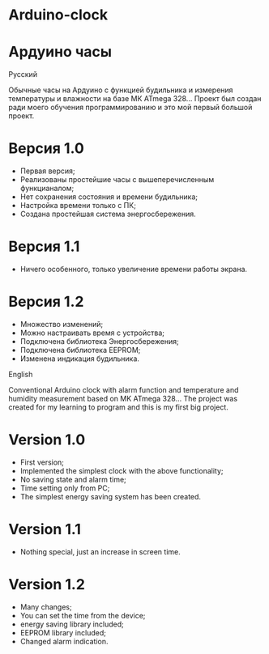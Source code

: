 # Arduino-clock
# Ардуино часы

Русский

Обычные часы на Ардуино с функцией будильника и измерения температуры и влажности на базе МК ATmega 328...
Проект был создан ради моего обучения программированию и это мой первый большой проект.

# Версия 1.0
- Первая версия;
- Реализованы простейшие часы с вышеперечисленным функцианалом;
- Нет сохранения состояния и времени будильника;
- Настройка времени только с ПК;
- Создана простейшая система энергосбережения.

# Версия 1.1
- Ничего особенного, только увеличение времени работы экрана.

# Версия 1.2
- Множество изменений;
- Можно настраивать время с устройства;
- Подключена библиотека Энергосбережения;
- Подключена библиотека EEPROM;
- Изменена индикация будильника.
 
 
English

Conventional Arduino clock with alarm function and temperature and humidity measurement based on MK ATmega 328...
The project was created for my learning to program and this is my first big project.

# Version 1.0
- First version;
- Implemented the simplest clock with the above functionality;
- No saving state and alarm time;
- Time setting only from PC;
- The simplest energy saving system has been created.

# Version 1.1
- Nothing special, just an increase in screen time.

# Version 1.2
- Many changes;
- You can set the time from the device;
- energy saving library included;
- EEPROM library included;
- Changed alarm indication.
